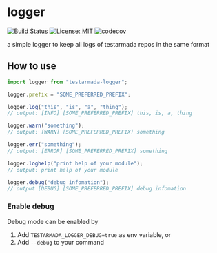 # logger
[![Build Status](https://travis-ci.org/TestArmada/logger.svg?branch=master)](https://travis-ci.org/TestArmada/logger)
[![License: MIT](https://img.shields.io/badge/License-MIT-green.svg)](https://opensource.org/licenses/MIT)
[![codecov](https://codecov.io/gh/TestArmada/logger/branch/master/graph/badge.svg)](https://codecov.io/gh/TestArmada/logger)


a simple logger to keep all logs of testarmada repos in the same format

## How to use

```javascript
import logger from "testarmada-logger";

logger.prefix = "SOME_PREFERRED_PREFIX";

logger.log("this", "is", "a", "thing");
// output: [INFO] [SOME_PREFERRED_PREFIX] this, is, a, thing

logger.warn("something");
// output: [WARN] [SOME_PREFERRED_PREFIX] something

logger.err("something");
// output: [ERROR] [SOME_PREFERRED_PREFIX] something

logger.loghelp("print help of your module");
// output: print help of your module

logger.debug("debug infomation");
// output [DEBUG] [SOME_PREFERRED_PREFIX] debug infomation
```

### Enable debug
Debug mode can be enabled by
 1. Add `TESTARMADA_LOGGER_DEBUG=true` as env variable, or
 2. Add `--debug` to your command